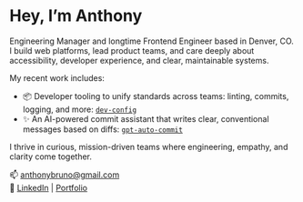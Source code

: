 # Hey, I’m Anthony

Engineering Manager and longtime Frontend Engineer based in Denver, CO. I build web platforms, lead product teams, and care deeply about accessibility, developer experience, and clear, maintainable systems.

My recent work includes:
- 📦 Developer tooling to unify standards across teams: linting, commits, logging, and more: [`dev-config`](https://github.com/anthonybruno/dev-config)
- ✨ An AI-powered commit assistant that writes clear, conventional messages based on diffs: [`gpt-auto-commit`](https://github.com/anthonybruno/gpt-auto-commit)

I thrive in curious, mission-driven teams where engineering, empathy, and clarity come together.

📫 [anthonybruno@gmail.com](mailto:anthonybruno@gmail.com)  
🔗 [LinkedIn](https://linkedin.com/in/brunotony) | [Portfolio](https://abruno.net)
